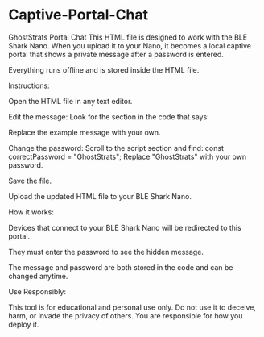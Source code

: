 # Captive-Portal-Chat
GhostStrats Portal Chat
This HTML file is designed to work with the BLE Shark Nano. When you upload it to your Nano, it becomes a local captive portal that shows a private message after a password is entered.

Everything runs offline and is stored inside the HTML file.

Instructions:

Open the HTML file in any text editor.

Edit the message:
Look for the section in the code that says:

<!-- This is where you write the message to display after login -->
Replace the example message with your own.

Change the password:
Scroll to the script section and find:
const correctPassword = "GhostStrats";
Replace "GhostStrats" with your own password.

Save the file.

Upload the updated HTML file to your BLE Shark Nano.

How it works:

Devices that connect to your BLE Shark Nano will be redirected to this portal.

They must enter the password to see the hidden message.

The message and password are both stored in the code and can be changed anytime.

Use Responsibly:

This tool is for educational and personal use only. Do not use it to deceive, harm, or invade the privacy of others. You are responsible for how you deploy it.
